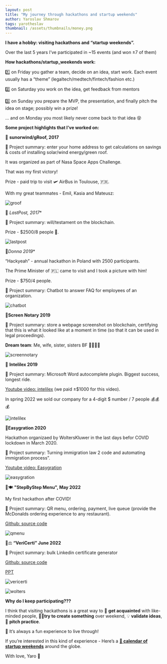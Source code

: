 ```yaml
---
layout: post
title: "My journey through hackathons and startup weekends"
author: Yaroslav Shmarov
tags: yarotheslav
thumbnail: /assets/thumbnails/money.png
---
```


**I have a hobby: visiting hackathons and “startup weekends”.**

Over the last 5 years I’ve participated in ~15 events (and won ±7 of them)

**How hackathons/startup_weekends work:**

1️⃣ on Friday you gather a team, decide on an idea, start work. Each event usually has a “theme” (legaltech/medtech/fintech/fashion etc.)

2️⃣ on Saturday you work on the idea, get feedback from mentors

3️⃣ on Sunday you prepare the MVP, the presentation, and finally pitch the idea on stage; possibly win a prize!

… and on Monday you most likely never come back to that idea 😵

**Some project highlights that I’ve worked on:**

🏅 **sunorwind/gRoof, 2017** 

📜 Project summary: enter your home address to get calculations on savings & costs of installing solar/wind energy/green roof.

It was organized as part of Nasa Space Apps Challenge.

That was my first victory!

Prize - paid trip to visit 🛩️ AirBus in Toulouse, 🇫🇷.

With my great teammates - Emil, Kasia and Mateusz:

![groof](/assets/hackathons-post/groof.png)

🏅 **LastPost*, 2017**

📜 Project summary: will/testament on the blockchain. 

Prize - $2500/8 people 🤪.

![lastpost](/assets/hackathons-post/lastpost.png)

🥉**Donna* 2019**

“Hackyeah” - annual hackathon in Poland with 2500 participants.

The Prime Minister of 🇵🇱 came to visit and I took a picture with him!

Prize - $750/4 people.

📜 Project summary: Chatbot to answer FAQ for employees of an organization.

![chatbot](/assets/hackathons-post/chatbot.png)

🥇**Screen Notary 2019**

📜 Project summary: store a webpage screenshot on blockchain, certifying that this is what it looked like at a moment in time (so that it can be used in legal proceedings). 

**Dream team**: Me, wife, sister, sisters BF 👨‍👩‍👧‍👦

![screennotary](/assets/hackathons-post/screennotary.png)

🥇 **Intelilex 2019**

📜 Project summary: Microsoft Word autocomplete plugin. Biggest success, longest ride.

[Youtube video: intelilex](https://www.youtube.com/watch?v=moCZ-1iGBcs) (we paid ±$1000 for this video).

In spring 2022 we sold our company for a 4-digit $ number / 7 people 💰💰💰

![intelilex](/assets/hackathons-post/intelilex.png)

🥈**Easygration 2020**

Hackathon organizaed by WoltersKluwer in the last days befor COVID lockdown in March 2020.

📜 Project summary: Turning immigration law 2 code and automating immigration process”.

[Youtube video: Easygration](https://www.youtube.com/watch?v=Eq9Q4SzPJAo)

![easygration](/assets/hackathons-post/easygration.png)

🥉🍽️ **"StepByStep Menu", May 2022**

My first hackathon after COVID!

📜 Project summary: QR menu, ordering, payment, live queue (provide the McDonalds ordering experience to any restaurant).

[Github: source code](https://github.com/yshmarov/stepbystepmenu)

![qmenu](/assets/hackathons-post/qmenu.png)

🥉⚖️ **“VeriCerti” June 2022**

📜 Project summary: bulk Linkedin certificate generator

[Github: source code](https://github.com/yshmarov/vericerti)

[PPT](https://docs.google.com/presentation/d/1RpO-qoBG_zuGDqL7EEQ62xl0Dhszuu3Mh6CXAzrxSGg/edit?usp=sharing)

![vericerti](/assets/hackathons-post/vericerti.png)

![wolters](/assets/hackathons-post/wolters.png)

**Why do I keep participating???**

I think that visiting hackathons is a great way to 🤝 **get acquainted** with like-minded people, 👩‍💻**try to create something** over weekend, 💡 **validate ideas**, 🎤 **pitch practice**. 

🎉 It’s always a fun experience to live through!

If you’re interested in this kind of experience - Here’s a [**📅 calendar of startup weekends**](https://www.techstars.com/events#search_events=Startup) around the globe.

With love, Yaro 🐻